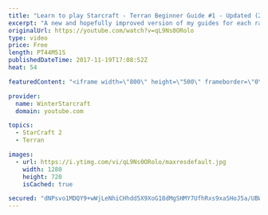 ```yaml
---
title: "Learn to play Starcraft - Terran Beginner Guide #1 - Updated (2017 LOTV)"
excerpt: "A new and hopefully improved version of my guides for each race where I go over as many basics as possible while doing it live :)  I strongly believe that a super structured guide style is not very helpful compared to watching/playing the game actively.  Feedback is greatly appreciated. -- Watch live"
originalUrl: https://youtube.com/watch?v=qL9Ns0ORolo
type: video
price: Free
length: PT44M51S
publishedDateTime: 2017-11-19T17:08:52Z
heat: 54

featuredContent: "<iframe width=\"800\" height=\"500\" frameborder=\"0\" src=\"https://www.youtube.com/embed/qL9Ns0ORolo\" allow=\"accelerometer; autoplay; encrypted-media; gyroscope; picture-in-picture\" allowfullscreen></iframe>"

provider:
  name: WinterStarcraft
  domain: youtube.com

topics:
  - StarCraft 2
  - Terran

images:
  - url: https://i.ytimg.com/vi/qL9Ns0ORolo/maxresdefault.jpg
    width: 1280
    height: 720
    isCached: true

secured: "dNPsvo1MDQY9+wWjLeNhiCHhdd5X9XoG18dMgSHMY7UfhRxs9xaSHoJ5a/UBW16S/8sNpc5sJVlZy5Z4XPBAWKfSatK9VsnhDKb523/SY3fkPLKYLPRkYePWYEGS65N0jfDXBePi2Rf9wGDHbatD+8rbsxHYkEO66ktKsxkhQ8vEyatLSLnGqt+g5yotgwyxniswMGIYejrJNR7o5gpBj36x+qA7ADlCKsb59GI7PN8GoElCcoSlLMIzobsVpEszWUIVNtLiu7oLP/8s73nHZdPudNUf6ABjjSEcOBc/8ZxiJwdvoX43XI6wVi2tLoVO2DJ++MdoGdHC0V7/cXS3yN+TqwtiM5b+RieZKX/u058/xNMkPqodJMwU2zRAQl+aWQimEQP7PkjT/9ArVTg0OsrT+kgLbBI79zCI6z1L5UMFYR5TB0d0mmgwnOVUCeMc;qaqreFXmOuxGugvtngctDw=="
---
```


